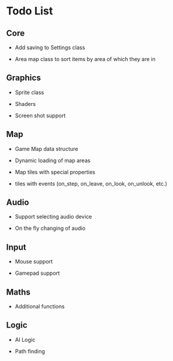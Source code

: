 Todo List
=========

Core
----

* Add saving to Settings class

* Area map class to sort items by area of which they are in

Graphics
--------

* Sprite class

* Shaders

* Screen shot support

Map
---

* Game Map data structure

* Dynamic loading of map areas

* Map tiles with special properties

* tiles with events (on_step, on_leave, on_look, on_unlook, etc.)

Audio
-----

* Support selecting audio device

* On the fly changing of audio

Input
-----
* Mouse support

* Gamepad support

Maths
-----

* Additional functions

Logic
-----

* AI Logic

* Path finding